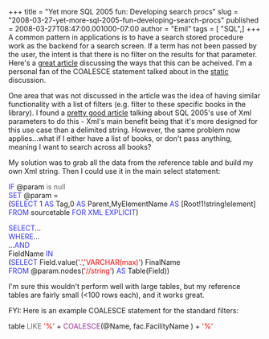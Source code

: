 +++
title = "Yet more SQL 2005 fun: Developing search procs"
slug = "2008-03-27-yet-more-sql-2005-fun-developing-search-procs"
published = 2008-03-27T08:47:00.001000-07:00
author = "Emil"
tags = [ "SQL",]
+++
A common pattern in applications is to have a search stored procedure
work as the backend for a search screen. If a term has not been passed
by the user, the intent is that there is no filter on the results for
that parameter. Here's a [great
article](http://www.sommarskog.se/dyn-search.html) discussing the ways
that this can be acheived. I'm a personal fan of the COALESCE statement
talked about in the
[static](http://www.sommarskog.se/dyn-search.html#static) discussion.  
  
One area that was not discussed in the article was the idea of having
similar functionality with a list of filters (e.g. filter to these
specific books in the library). I found a [pretty good
article](http://weblogs.asp.net/jgalloway/archive/2007/02/16/passing-lists-to-sql-server-2005-with-xml-parameters.aspx)
talking about SQL 2005's use of Xml parameters to do this - Xml's main
benefit being that it's more designed for this use case than a delimited
string. However, the same problem now applies...what if I either have a
list of books, or don't pass anything, meaning I want to search across
all books?  
  
My solution was to grab all the data from the reference table and build
my own Xml string. Then I could use it in the main select statement:  
  
<span style="color: rgb(51, 51, 255);">IF </span>@param<span
style="color: rgb(102, 102, 102);"> is null </span>  
<span style="color: rgb(51, 51, 255);">SET </span>@param =  
(<span style="color: rgb(51, 51, 255);">SELECT </span>1 <span
style="color: rgb(51, 51, 255);">AS </span>Tag,0 <span
style="color: rgb(51, 51, 255);">AS </span>Parent,MyElementName <span
style="color: rgb(51, 51, 255);">AS </span>\[Root!1!string!element\]  
<span style="color: rgb(51, 51, 255);">FROM </span>sourcetable <span
style="color: rgb(51, 51, 255);">FOR XML EXPLICIT</span>)  
  
<span style="color: rgb(51, 51, 255);">SELECT</span>...  
<span style="color: rgb(51, 51, 255);">WHERE</span>...  
...<span style="color: rgb(51, 51, 255);">AND </span>  
FieldName <span style="color: rgb(51, 51, 255);">IN </span>  
(<span style="color: rgb(51, 51, 255);">SELECT </span>Field.value(<span
style="color: rgb(255, 0, 0);">'.'</span>,<span
style="color: rgb(255, 0, 0);">'VARCHAR(max)'</span>) FinalName  
<span style="color: rgb(51, 51, 255);">FROM </span>@param.nodes(<span
style="color: rgb(255, 0, 0);">'//string'</span>) <span
style="color: rgb(51, 51, 255);">AS </span>Table(Field))  
  
I'm sure this wouldn't perform well with large tables, but my reference
tables are fairly small (&lt;100 rows each), and it works great.  
  
FYI: Here is an example COALESCE statement for the standard filters:  
  
table <span style="color: rgb(102, 102, 102);">LIKE </span><span
style="color: rgb(255, 0, 0);">'%'</span> + <span
style="color: rgb(153, 51, 153);">COALESCE</span>(@Name,
fac.FacilityName ) + <span style="color: rgb(255, 0, 0);">'%'</span>

